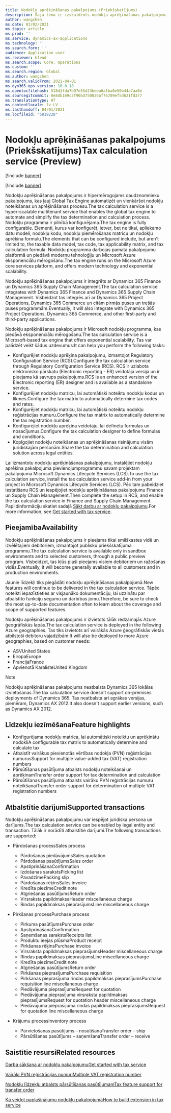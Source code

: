 ```yaml
---
title: Nodokļu aprēķināšanas pakalpojums (Priekšskatījums)
description: Šajā tēmā ir izskaidrots nodokļu aprēķināšanas pakalpojuma vispārējais tvērums un iezīmes.
author: wangchen
ms.date: 03/02/2021
ms.topic: article
ms.prod: ''
ms.service: dynamics-ax-applications
ms.technology: ''
ms.search.form: ''
audience: Application user
ms.reviewer: kfend
ms.search.scope: Core, Operations
ms.custom: ''
ms.search.region: Global
ms.author: wangchen
ms.search.validFrom: 2021-04-01
ms.dyn365.ops.version: 10.0.18
ms.openlocfilehash: 518d3fda7b97e55d23beea6a1ba0e50b44a7aa0e
ms.sourcegitcommit: 0e8db169c3f90bd750826af76709ef5d621fd377
ms.translationtype: HT
ms.contentlocale: lv-LV
ms.lasthandoff: 04/01/2021
ms.locfileid: "5818228"
---
```

# <a name="tax-calculation-service-preview"></a><span data-ttu-id="478c9-103">Nodokļu aprēķināšanas pakalpojums (Priekšskatījums)</span><span class="sxs-lookup"><span data-stu-id="478c9-103">Tax calculation service (Preview)</span></span>

[!include [banner](../includes/banner.md)]

[!include [banner](../includes/preview-banner.md)]

<span data-ttu-id="478c9-104">Nodokļu aprēķināšanas pakalpojums ir hipermērogojams daudznomnieku pakalpojums, kas ļauj Global Tax Engine automatizēt un vienkāršot nodokļu noteikšanas un aprēķināšanas procesu.</span><span class="sxs-lookup"><span data-stu-id="478c9-104">The tax calculation service is a hyper-scalable multitenant service that enables the global tax engine to automate and simplify the tax determination and calculation process.</span></span> <span data-ttu-id="478c9-105">Nodokļu programma ir pilnībā konfigurējama.</span><span class="sxs-lookup"><span data-stu-id="478c9-105">The tax engine is fully configurable.</span></span> <span data-ttu-id="478c9-106">Elementi, kurus var konfigurēt, ietver, bet ne tikai, apliekamo datu modeli, nodokļu kodu, nodokļu piemērošanas matricu un nodokļu aprēķina formulu.</span><span class="sxs-lookup"><span data-stu-id="478c9-106">The elements that can be configured include, but aren't limited to, the taxable data model, tax code, tax applicability matrix, and tax calculation formula.</span></span> <span data-ttu-id="478c9-107">Nodokļu programma darbojas pamata pakalpojumu platformā un piedāvā modernu tehnoloģiju un Microsoft Azure eksponenciālu mērogošanu.</span><span class="sxs-lookup"><span data-stu-id="478c9-107">The tax engine runs on the Microsoft Azure core services platform, and offers modern technology and exponential scalability.</span></span>

<span data-ttu-id="478c9-108">Nodokļu aprēķināšanas pakalpojums ir integrēts ar Dynamics 365 Finance un Dynamics 365 Supply Chain Management.</span><span class="sxs-lookup"><span data-stu-id="478c9-108">The tax calculation service integrates with Dynamics 365 Finance and Dynamics 365 Supply Chain Management.</span></span> <span data-ttu-id="478c9-109">Visbeidzot tas integrēs arī ar Dynamics 365 Project Operations, Dynamics 365 Commerce un citām pirmās puses un trešās puses programmām.</span><span class="sxs-lookup"><span data-stu-id="478c9-109">Eventually, it will also integrate with Dynamics 365 Project Operations, Dynamics 365 Commerce, and other first-party and third-party applications.</span></span>

<span data-ttu-id="478c9-110">Nodokļu aprēķināšanas pakalpojums ir Microsoft nodokļu programma, kas piedāvā eksponenciālu mērogošanu.</span><span class="sxs-lookup"><span data-stu-id="478c9-110">The tax calculation service is a Microsoft-based tax engine that offers exponential scalability.</span></span> <span data-ttu-id="478c9-111">Tas var palīdzēt veikt šādus uzdevumus:</span><span class="sxs-lookup"><span data-stu-id="478c9-111">It can help you perform the following tasks:</span></span>

- <span data-ttu-id="478c9-112">Konfigurējiet nodokļu aprēķina pakalpojumu, izmantojot Regulatory Configuration Service (RCS).</span><span class="sxs-lookup"><span data-stu-id="478c9-112">Configure the tax calculation service through Regulatory Configuration Service (RCS).</span></span> <span data-ttu-id="478c9-113">RCS ir uzlabota elektronisko pārskatu (Electronic reporting - ER) veidotāja versija un ir pieejama kā savrups pakalpojums.</span><span class="sxs-lookup"><span data-stu-id="478c9-113">RCS is an enhanced version of the Electronic reporting (ER) designer and is available as a standalone service.</span></span>
- <span data-ttu-id="478c9-114">Konfigurējiet nodokļu matricu, lai automātiski noteiktu nodokļu kodus un likmes.</span><span class="sxs-lookup"><span data-stu-id="478c9-114">Configure the tax matrix to automatically determine tax codes and rates.</span></span>
- <span data-ttu-id="478c9-115">Konfigurējiet nodokļu matricu, lai automātiski noteiktu nodokļu reģistrācijas numuru.</span><span class="sxs-lookup"><span data-stu-id="478c9-115">Configure the tax matrix to automatically determine the tax registration number.</span></span>
- <span data-ttu-id="478c9-116">Konfigurējiet nodokļu aprēķina veidotāju, lai definētu formulas un nosacījumus.</span><span class="sxs-lookup"><span data-stu-id="478c9-116">Configure the tax calculation designer to define formulas and conditions.</span></span>
- <span data-ttu-id="478c9-117">Kopīgojiet nodokļu noteikšanas un aprēķināšanas risinājumu visām juridiskajām personām.</span><span class="sxs-lookup"><span data-stu-id="478c9-117">Share the tax determination and calculation solution across legal entities.</span></span>

<span data-ttu-id="478c9-118">Lai izmantotu nodokļu aprēķināšanas pakalpojumu, instalējiet nodokļu aprēķina pakalpojuma pievienojumprogrammu savam projektam pakalpojumā Microsoft Dynamics Lifecycle Services (LCS).</span><span class="sxs-lookup"><span data-stu-id="478c9-118">To use the tax calculation service, install the tax calculation service add-in from your project in Microsoft Dynamics Lifecycle Services (LCS).</span></span> <span data-ttu-id="478c9-119">Pēc tam pabeidziet iestatīšanu RCS un iespējojiet nodokļu aprēķināšanas pakalpojumu Finance un Supply Chain Management.</span><span class="sxs-lookup"><span data-stu-id="478c9-119">Then complete the setup in RCS, and enable the tax calculation service in Finance and Supply Chain Management.</span></span> <span data-ttu-id="478c9-120">Papildinformāciju skatiet sadaļā [Sākt darbu ar nodokļu pakalpojumu](https://go.microsoft.com/fwlink/?linkid=2138482).</span><span class="sxs-lookup"><span data-stu-id="478c9-120">For more information, see [Get started with tax service](https://go.microsoft.com/fwlink/?linkid=2138482).</span></span>

## <a name="availability"></a><span data-ttu-id="478c9-121">Pieejamība</span><span class="sxs-lookup"><span data-stu-id="478c9-121">Availability</span></span>

<span data-ttu-id="478c9-122">Nodokļu aprēķināšanas pakalpojums ir pieejams tikai smilškastes vidē un izvēlētajiem debitoriem, izmantojot publisku priekšskatījuma programmu.</span><span class="sxs-lookup"><span data-stu-id="478c9-122">The tax calculation service is available only in sandbox environments and to selected customers, through a public preview program.</span></span> <span data-ttu-id="478c9-123">Visbeidzot, tas kļūs plaši pieejams visiem debitoriem un ražošanas vidēs.</span><span class="sxs-lookup"><span data-stu-id="478c9-123">Eventually, it will become generally available to all customers and in production environments.</span></span>

<span data-ttu-id="478c9-124">Jaunie līdzekļi tiks piegādāti nodokļu aprēķināšanas pakalpojumā.</span><span class="sxs-lookup"><span data-stu-id="478c9-124">New features will continue to be delivered in the tax calculation service.</span></span> <span data-ttu-id="478c9-125">Tāpēc noteikti iepazīstieties ar visjaunāko dokumentāciju, lai uzzinātu par atbalstīto funkciju segumu un darbības jomu.</span><span class="sxs-lookup"><span data-stu-id="478c9-125">Therefore, be sure to check the most up-to-date documentation often to learn about the coverage and scope of supported features.</span></span>

<span data-ttu-id="478c9-126">Nodokļu aprēķināšanas pakalpojums ir izvietots tālāk redzamajās Azure ģeogrāfiskās lapās.</span><span class="sxs-lookup"><span data-stu-id="478c9-126">The tax calculation service is deployed in the following Azure geographies.</span></span> <span data-ttu-id="478c9-127">Tas tiks izvietots arī vairākās Azure ģeogrāfiskās vietās atbilstoši debitoru vajadzībām:</span><span class="sxs-lookup"><span data-stu-id="478c9-127">It will also be deployed to more Azure geographies, based on customer needs:</span></span>

- <span data-ttu-id="478c9-128">ASV</span><span class="sxs-lookup"><span data-stu-id="478c9-128">United States</span></span>
- <span data-ttu-id="478c9-129">Eiropa</span><span class="sxs-lookup"><span data-stu-id="478c9-129">Europe</span></span>
- <span data-ttu-id="478c9-130">Francija</span><span class="sxs-lookup"><span data-stu-id="478c9-130">France</span></span>
- <span data-ttu-id="478c9-131">Apvienotā Karaliste</span><span class="sxs-lookup"><span data-stu-id="478c9-131">United Kingdom</span></span>

> [!NOTE]
> <span data-ttu-id="478c9-132">Nodokļu aprēķināšanas pakalpojums neatbalsta Dynamics 365 lokālas izvietošanas.</span><span class="sxs-lookup"><span data-stu-id="478c9-132">The tax calculation service doesn't support on-premises deployments of Dynamics 365.</span></span> <span data-ttu-id="478c9-133">Tas neatbalsta arī agrākas versijas, piemēram, Dynamics AX 2012.</span><span class="sxs-lookup"><span data-stu-id="478c9-133">It also doesn't support earlier versions, such as Dynamics AX 2012.</span></span>

## <a name="feature-highlights"></a><span data-ttu-id="478c9-134">Līdzekļu iezīmēšana</span><span class="sxs-lookup"><span data-stu-id="478c9-134">Feature highlights</span></span>

- <span data-ttu-id="478c9-135">Konfigurējama nodokļu matrica, lai automātiski noteiktu un aprēķinātu nodokli</span><span class="sxs-lookup"><span data-stu-id="478c9-135">A configurable tax matrix to automatically determine and calculate tax</span></span>
- <span data-ttu-id="478c9-136">Atbalstīt vairākus pievienotās vērtības nodokļa (PVN) reģistrācijas numurus</span><span class="sxs-lookup"><span data-stu-id="478c9-136">Support for multiple value-added tax (VAT) registration numbers</span></span>
- <span data-ttu-id="478c9-137">Pārsūtīšanas pasūtījuma atbalsts nodokļu noteikšanai un aprēķinam</span><span class="sxs-lookup"><span data-stu-id="478c9-137">Transfer order support for tax determination and calculation</span></span>
- <span data-ttu-id="478c9-138">Pārsūtīšanas pasūtījuma atbalsts vairāku PVN reģistrācijas numuru noteikšanai</span><span class="sxs-lookup"><span data-stu-id="478c9-138">Transfer order support for determination of multiple VAT registration numbers</span></span>

## <a name="supported-transactions"></a><span data-ttu-id="478c9-139">Atbalstītie darījumi</span><span class="sxs-lookup"><span data-stu-id="478c9-139">Supported transactions</span></span>

<span data-ttu-id="478c9-140">Nodokļu aprēķināšanas pakalpojumu var iespējot juridiska persona un darījums.</span><span class="sxs-lookup"><span data-stu-id="478c9-140">The tax calculation service can be enabled by legal entity and transaction.</span></span> <span data-ttu-id="478c9-141">Tālāk ir norādīti atbalstītie darījumi.</span><span class="sxs-lookup"><span data-stu-id="478c9-141">The following transactions are supported:</span></span>

- <span data-ttu-id="478c9-142">Pārdošanas process</span><span class="sxs-lookup"><span data-stu-id="478c9-142">Sales process</span></span>

    - <span data-ttu-id="478c9-143">Pārdošanas piedāvājums</span><span class="sxs-lookup"><span data-stu-id="478c9-143">Sales quotation</span></span>
    - <span data-ttu-id="478c9-144">Pārdošanas pasūtījums</span><span class="sxs-lookup"><span data-stu-id="478c9-144">Sales order</span></span>
    - <span data-ttu-id="478c9-145">Apstiprināšana</span><span class="sxs-lookup"><span data-stu-id="478c9-145">Confirmation</span></span>
    - <span data-ttu-id="478c9-146">Izdošanas saraksts</span><span class="sxs-lookup"><span data-stu-id="478c9-146">Picking list</span></span>
    - <span data-ttu-id="478c9-147">Pavadzīme</span><span class="sxs-lookup"><span data-stu-id="478c9-147">Packing slip</span></span>
    - <span data-ttu-id="478c9-148">Pārdošanas rēķins</span><span class="sxs-lookup"><span data-stu-id="478c9-148">Sales invoice</span></span>
    - <span data-ttu-id="478c9-149">Kredīta piezīme</span><span class="sxs-lookup"><span data-stu-id="478c9-149">Credit note</span></span>
    - <span data-ttu-id="478c9-150">Atgriešanas pasūtījums</span><span class="sxs-lookup"><span data-stu-id="478c9-150">Return order</span></span>
    - <span data-ttu-id="478c9-151">Virsraksta papildmaksa</span><span class="sxs-lookup"><span data-stu-id="478c9-151">Header miscellaneous charge</span></span>
    - <span data-ttu-id="478c9-152">Rindas papildmaksas pieprasījums</span><span class="sxs-lookup"><span data-stu-id="478c9-152">Line miscellaneous charge</span></span>

- <span data-ttu-id="478c9-153">Pirkšanas process</span><span class="sxs-lookup"><span data-stu-id="478c9-153">Purchase process</span></span>

    - <span data-ttu-id="478c9-154">Pirkuma pasūtījums</span><span class="sxs-lookup"><span data-stu-id="478c9-154">Purchase order</span></span>
    - <span data-ttu-id="478c9-155">Apstiprināšana</span><span class="sxs-lookup"><span data-stu-id="478c9-155">Confirmation</span></span>
    - <span data-ttu-id="478c9-156">Saņemšanas saraksts</span><span class="sxs-lookup"><span data-stu-id="478c9-156">Receipts list</span></span>
    - <span data-ttu-id="478c9-157">Produktu ieejas plūsma</span><span class="sxs-lookup"><span data-stu-id="478c9-157">Product receipt</span></span>
    - <span data-ttu-id="478c9-158">Pirkšanas rēķins</span><span class="sxs-lookup"><span data-stu-id="478c9-158">Purchase invoice</span></span>
    - <span data-ttu-id="478c9-159">Virsraksta papildmaksas pieprasījums</span><span class="sxs-lookup"><span data-stu-id="478c9-159">Header miscellaneous charge</span></span>
    - <span data-ttu-id="478c9-160">Rindas papildmaksas pieprasījums</span><span class="sxs-lookup"><span data-stu-id="478c9-160">Line miscellaneous charge</span></span>
    - <span data-ttu-id="478c9-161">Kredīta piezīme</span><span class="sxs-lookup"><span data-stu-id="478c9-161">Credit note</span></span>
    - <span data-ttu-id="478c9-162">Atgriešanas pasūtījums</span><span class="sxs-lookup"><span data-stu-id="478c9-162">Return order</span></span>
    - <span data-ttu-id="478c9-163">Pirkšanas pieprasījums</span><span class="sxs-lookup"><span data-stu-id="478c9-163">Purchase requisition</span></span>
    - <span data-ttu-id="478c9-164">Pirkšanas pieprasījuma rindas papildmaksas pieprasījums</span><span class="sxs-lookup"><span data-stu-id="478c9-164">Purchase requisition line miscellaneous charge</span></span>
    - <span data-ttu-id="478c9-165">Piedāvājuma pieprasījums</span><span class="sxs-lookup"><span data-stu-id="478c9-165">Request for quotation</span></span>
    - <span data-ttu-id="478c9-166">Piedāvājuma pieprasījuma virsraksta papildmaksas pieprasījums</span><span class="sxs-lookup"><span data-stu-id="478c9-166">Request for quotation header miscellaneous charge</span></span>
    - <span data-ttu-id="478c9-167">Piedāvājuma pieprasījuma rindas papildmaksas pieprasījums</span><span class="sxs-lookup"><span data-stu-id="478c9-167">Request for quotation line miscellaneous charge</span></span>

- <span data-ttu-id="478c9-168">Krājumu process</span><span class="sxs-lookup"><span data-stu-id="478c9-168">Inventory process</span></span>

    - <span data-ttu-id="478c9-169">Pārvietošanas pasūtījums – nosūtīšana</span><span class="sxs-lookup"><span data-stu-id="478c9-169">Transfer order – ship</span></span>
    - <span data-ttu-id="478c9-170">Pārsūtīšanas pasūtījums – saņemšana</span><span class="sxs-lookup"><span data-stu-id="478c9-170">Transfer order – receive</span></span>

## <a name="related-resources"></a><span data-ttu-id="478c9-171">Saistītie resursi</span><span class="sxs-lookup"><span data-stu-id="478c9-171">Related resources</span></span>

[<span data-ttu-id="478c9-172">Darba sākšana ar nodokļu pakalpojumu</span><span class="sxs-lookup"><span data-stu-id="478c9-172">Get started with tax service</span></span>](https://go.microsoft.com/fwlink/?linkid=2138482)

[<span data-ttu-id="478c9-173">Vairāki PVN reģistrācijas numuri</span><span class="sxs-lookup"><span data-stu-id="478c9-173">Multiple VAT registration number</span></span>](https://go.microsoft.com/fwlink/?linkid=2153387)

[<span data-ttu-id="478c9-174">Nodokļu līdzekļu atbalsts pārsūtīšanas pasūtījumam</span><span class="sxs-lookup"><span data-stu-id="478c9-174">Tax feature support for transfer order</span></span>](https://go.microsoft.com/fwlink/?linkid=2153388)

[<span data-ttu-id="478c9-175">Kā veidot paplašinājumu nodokļu pakalpojumā</span><span class="sxs-lookup"><span data-stu-id="478c9-175">How to build extension in tax service</span></span>](https://go.microsoft.com/fwlink/?linkid=2138483)

